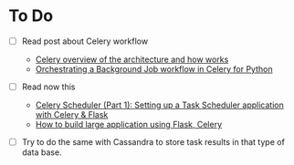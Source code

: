 # To Do
- [ ] Read post about Celery workflow  
    - [Celery overview of the architecture and how works](https://www.vinta.com.br/blog/2017/celery-overview-archtecture-and-how-it-works/)
    - [Orchestrating a Background Job workflow in Celery for Python](https://www.toptal.com/python/orchestrating-celery-python-background-jobs) 
- [ ] Read now this 
    - [Celery Scheduler (Part 1): Setting up a Task Scheduler application with Celery & Flask](https://medium.com/@channeng/setting-up-a-task-scheduler-application-with-celery-flask-part-1-8652265050dc)
    - [How to build large application using Flask, Celery](https://medium.com/@neerajshukla1911/how-to-build-large-application-using-flask-celery-5cc7d560b73e)
- [ ] Try to do the same with Cassandra to store task results in that type of data base.
    